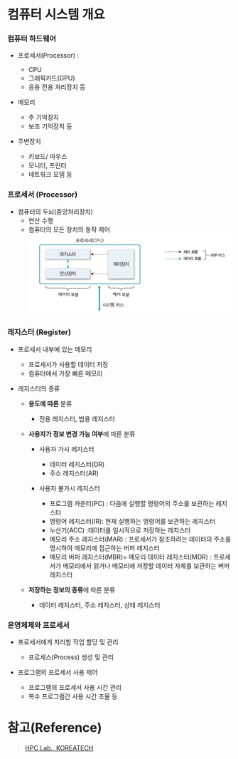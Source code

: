 # 컴퓨터 시스템 개요

### 컴퓨터 하드웨어

- 프로세서(Processor) :

  - CPU
  - 그래픽카드(GPU)
  - 응용 전용 처리장치 등

- 메모리

  - 주 기억장치
  - 보조 기억장치 등

- 주변장치
  - 키보드/ 마우스
  - 모니터, 프린터
  - 네트워크 모뎀 등

### 프로세서 (Processor)

- 컴퓨터의 두뇌(중앙처리장치)
  - 연산 수행
  - 컴퓨터의 모든 장치의 동작 제어
    ![img](image/ch1img1.JPG)

### 레지스터 (Register)

- 프로세서 내부에 있는 메모리

  - 프로세서가 사용할 데이터 저장
  - 컴퓨터에서 가장 빠른 메모리

- 레지스터의 종류

  - **용도에 따른** 분류
    - 전용 레지스터, 범용 레지스터
  - **사용자가 정보 변경 가능 여부**에 따른 분류

    - 사용자 가시 레지스터
      - 데이터 레지스터(DR)
      - 주소 레지스터(AR)
    - 사용자 불가시 레지스터

      - 프로그램 카운터(PC) : 다음에 실행할 명령어의 주소를 보관하는 레지스터
      - 명령어 레지스터(IR): 현재 실행하는 명령어를 보관하는 레지스터
      - 누산기(ACC) :데이터를 일시적으로 저장하는 레지스터
      - 메모리 주소 레지스터(MAR) : 프로세서가 참조하려는 데이터의 주소를 명시하여 메모리에 접근하는 버퍼 레지스터
      - 메모리 버퍼 레지스터(MBR)= 메모리 데이터 레지스터(MDR) : 프로세서가 메모리에서 읽거나 메모리에 저장할 데이터 자체를 보관하는 버퍼 레지스터

  - **저장하는 정보의 종류**에 따른 분류
    - 데이터 레지스터, 주소 레지스터, 상태 레지스터

### 운영체제와 프로세서

- 프로세서에게 처리할 작업 할당 및 관리

  - 프로세스(Process) 생성 및 관리

- 프로그램의 프로세서 사용 제어
  - 프로그램의 프로세서 사용 시간 관리
  - 복수 프로그램간 사용 시간 조율 등

<!-- https://www.youtube.com/watch?v=EdTtGv9w2sA&list=PLBrGAFAIyf5rby7QylRc6JxU5lzQ9c4tN -->
<!-- p.11까지 작성 -->

# 참고(Reference)

> [HPC Lab., KOREATECH](https://sites.google.com/view/hpclab/courses/operating-system)
